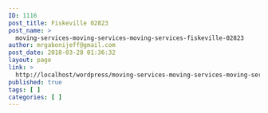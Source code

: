 ```yaml
---
ID: 1116
post_title: Fiskeville 02823
post_name: >
  moving-services-moving-services-moving-services-fiskeville-02823
author: mrgabonijeff@gmail.com
post_date: 2018-03-28 01:36:32
layout: page
link: >
  http://localhost/wordpress/moving-services-moving-services-moving-services-fiskeville-02823/
published: true
tags: [ ]
categories: [ ]
---
```

